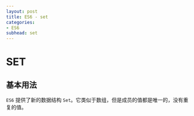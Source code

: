 ```yaml
---
layout: post
title: ES6 - set
categories:
- ES6
subhead: set
---
```


# SET

## 基本用法

`ES6` 提供了新的数据结构 `Set`。它类似于数组，但是成员的值都是唯一的，没有重复的值。